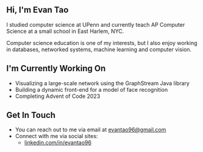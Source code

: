 ## Hi, I'm Evan Tao ##

I studied computer science at UPenn and currently teach AP Computer Science at a small school in East Harlem, NYC. 

Computer science education is one of my interests, but I also enjoy working in databases, networked systems, machine learning and computer vision.

## I'm Currently Working On ##

- Visualizing a large-scale network using the GraphStream Java library
- Building a dynamic front-end for a model of face recognition 
- Completing Advent of Code 2023

## Get In Touch ##

- You can reach out to me via email at evantao96@gmail.com 
- Connect with me via social sites:
	- [linkedin.com/in/evantao96](http://linkedin.com/in/evantao96/ "Named link title")

